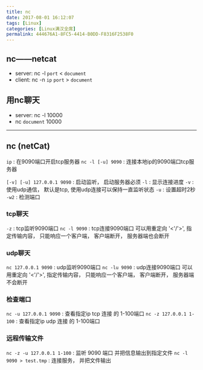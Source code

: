 ```yaml
---
title: nc
date: 2017-08-01 16:12:07
tags: [Linux]
categories: [Linux满汉全席]
permalink: 444676A1-8FC5-4414-B0DD-F8316F2538F0
---
```


## nc——netcat

* server: nc -l `port` < `document`
* client: nc -n `ip`  `port` > `document`

## 用nc聊天

* server: nc -l 10000
* nc `document` 10000

---

## nc (netCat)

`ip` : 在9090端口开启tcp服务器
`nc -l [-u] 9090` : 连接本地ip的9090端口tcp服务器

`[-v] [-u] 127.0.0.1 9090` : 启动监听， 启动服务器必须
`-l` : 显示连接进度
`-v` : 使用udp通信， 默认是tcp, 使用udp连接可以保持一直监听状态
`-u` : 设置超时2秒
`-w2` : 检测端口

### tcp聊天

`-z` : tcp监听9090端口
`nc -l 9090` : tcp连接9090端口
可以用重定向 '<'/'>', 指定传输内容， 只能响应一个客户端， 客户端断开， 服务器端也会断开

### udp聊天

`nc 127.0.0.1 9090` : udp监听9090端口
`nc -lu 9090` : udp连接9090端口
可以用重定向 '<'/'>', 指定传输内容， 只能响应一个客户端， 客户端断开， 服务器端不会断开

### 检查端口

`nc -u 127.0.0.1 9090` : 查看指定ip tcp 连接 的 1-100端口
`nc -z 127.0.0.1 1-100` : 查看指定ip udp 连接 的 1-100端口

### 远程传输文件

`nc -z -u 127.0.0.1 1-100` : 监听 9090 端口 并把信息输出到指定文件
`nc -l 9090 > test.tmp` : 连接服务， 并把文件输出
